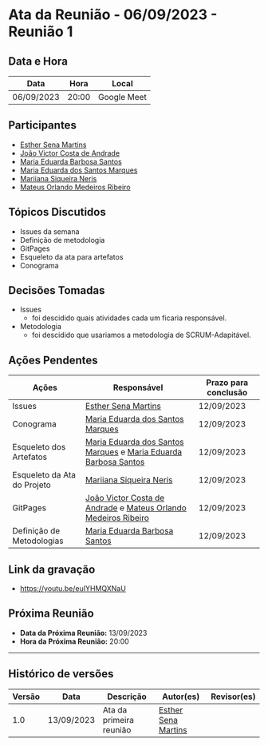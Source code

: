 # Ata da Reunião - 06/09/2023 - Reunião 1

## Data e Hora
| Data          | Hora    | Local       |
|---------------|---------|-------------|
| 06/09/2023    | 20:00   | Google Meet |

  
## Participantes
* [Esther Sena Martins](https://github.com/esmsena) 
* [João Victor Costa de Andrade](https://github.com/jvcostta)
* [Maria Eduarda Barbosa Santos](https://github.com/Madu01) 
* [Maria Eduarda dos Santos Marques ](https://github.com/EduardaSMarques)
* [Mariiana Siqueira Neris](https://github.com/Maryyscreuza)
* [Mateus Orlando Medeiros Ribeiro](https://github.com/MateusPy)

## Tópicos Discutidos
* Issues da semana
* Definição de metodologia
* GitPages
* Esqueleto da ata para artefatos
* Conograma

## Decisões Tomadas
* Issues
  - foi descidido quais atividades cada um ficaria responsável.
* Metodologia
  - foi descidido que usariamos a metodologia de SCRUM-Adapitável.

## Ações Pendentes
| Ações       | Responsável     | Prazo para conclusão |
|-------------|-----------------|----------------------|
| Issues      | [Esther Sena Martins ](https://github.com/esmsena)   | 12/09/2023           |
| Conograma   | [Maria Eduarda dos Santos Marques](https://github.com/EduardaSMarques)   | 12/09/2023           |
| Esqueleto dos Artefatos | [Maria Eduarda dos Santos Marques](https://github.com/EduardaSMarques) e [Maria Eduarda Barbosa Santos](https://github.com/Madu01) | 12/09/2023          |
| Esqueleto da Ata do Projeto | [Mariiana Siqueira Neris](https://github.com/Maryyscreuza)| 12/09/2023          |
| GitPages   | [João Victor Costa de Andrade](https://github.com/jvcostta) e [Mateus Orlando Medeiros Ribeiro ](https://github.com/MateusPy) | 12/09/2023          |
| Definição de Metodologias  | [Maria Eduarda Barbosa Santos](https://github.com/Madu01) | 12/09/2023          |

## Link da gravação
* https://youtu.be/euIYHMQXNaU

## Próxima Reunião
* **Data da Próxima Reunião:** 13/09/2023
* **Hora da Próxima Reunião:** 20:00
---

## Histórico de versões
| Versão | Data       | Descrição                   | Autor(es)     | Revisor(es) |
|--------|------------|-----------------------------|---------------|-------------|
| 1.0    | 13/09/2023 | Ata da primeira reunião     |  [Esther Sena Martins](https://github.com/esmsena)   |             |
